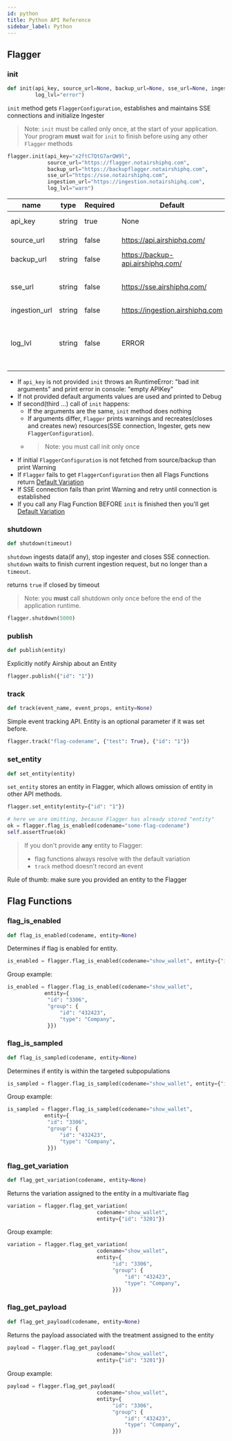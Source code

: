 ```yaml
---
id: python
title: Python API Reference
sidebar_label: Python
---
```


## Flagger
### init

```python
def init(api_key, source_url=None, backup_url=None, sse_url=None, ingestion_url=None,
         log_lvl="error")
```



`init` method gets `FlaggerConfiguration`, establishes and maintains SSE connections and initialize Ingester

> Note: `init` must be called only once, at the start of your application. 
>Your program __must__ wait for `init` to finish before using any other `Flagger` methods

```python
flagger.init(api_key="x2ftC7QtG7arQW9l",
             source_url="https://flagger.notairshiphq.com",
             backup_url="https://backupflagger.notairshiphq.com",
             sse_url="https://sse.notairshiphq.com",
             ingestion_url="https://ingestion.notairshiphq.com",
             log_lvl="warn")
```

| name            | type   | Required | Default                           | Description                                                                                             |
| --------------- | ------ | -------- | --------------------------------- | ------------------------------------------------------------------------------------------------------- |
| api_key         | string | true     | None                              | API key to an environment                                                                               |
| source_url      | string | false    | https://api.airshiphq.com/        | URL to get `FlaggerConfiguration`                                                                         |
| backup_url      | string | false    | https://backup-api.airshiphq.com/ | backup URL to get `FlaggerConfiguration`                                                                  |
| sse_url         | string | false    | https://sse.airshiphq.com/        | URL for real-time updates of `FlaggerConfiguration` via sse                                                                       |
| ingestion_url   | string | false    | https://ingestion.airshiphq.com   | URL for ingestion                                                                                       |
| log_lvl         | string | false    | ERROR                             | set up log level: ERROR, WARN, DEBUG. Debug is the most verbose level and includes all Network requests |

- If `api_key` is not provided `init` throws an RuntimeError: "bad init arguments" and print error in console: "empty APIKey"  
- If not provided default arguments values are used and printed to Debug
- If second(third …) call of `init` happens:
    - If the arguments are the same, `init` method does nothing
    - If arguments differ, `Flagger` prints warnings and recreates(closes and creates new) resources(SSE connection, 
    Ingester, gets new `FlaggerConfiguration`).
    - > Note: you must call init only once
- If initial `FlaggerConfiguration` is not fetched from source/backup than print Warning
- If `Flagger` fails to get `FlaggerConfiguration` then all Flags Functions return [Default Variation](../flagger-sdk/default-variation.md)
- If SSE connection fails than print Warning and retry until connection is established
- If you call any Flag Function BEFORE `init` is finished then you'll get [Default Variation](../flagger-sdk/default-variation.md)  


### shutdown

```python
def shutdown(timeout)
```

`shutdown` ingests data(if any), stop ingester and closes SSE connection.
`shutdown` waits to finish current ingestion request, but no longer than a `timeout`.

returns `true` if closed by timeout 

> Note: you __must__ call shutdown only once before the end of the application runtime. 

```python
flagger.shutdown(5000)
```

### publish

```python
def publish(entity)
```

Explicitly notify Airship about an Entity

```python
flagger.publish({"id": "1"})
```

### track

```python
def track(event_name, event_props, entity=None)
```

Simple event tracking API.
Entity is an optional parameter if it was set before.

```python
flagger.track("flag-codename", {"test": True}, {"id": "1"})
```

### set_entity

```python
def set_entity(entity)
```

`set_entity` stores an entity in Flagger, which allows omission of entity in other API methods. 

```python
flagger.set_entity(entity={"id": "1"})

# here we are omitting, because Flagger has already stored "entity"
ok = flagger.flag_is_enabled(codename="some-flag-codename")
self.assertTrue(ok)
```

>If you don't provide __any__ entity to Flagger:
>- flag functions always resolve with the default variation
>- `track` method doesn't record an event

Rule of thumb: make sure you provided an entity to the Flagger

## Flag Functions
### flag_is_enabled

```python
def flag_is_enabled(codename, entity=None)
```

Determines if flag is enabled for entity.

```python
is_enabled = flagger.flag_is_enabled(codename="show_wallet", entity={"id": "3201"})
```

Group example:

```python
is_enabled = flagger.flag_is_enabled(codename="show_wallet", 
            entity={
             "id": "3306",
             "group": {
                 "id": "432423",
                 "type": "Company",
             }})
```


### flag_is_sampled

```python
def flag_is_sampled(codename, entity=None)
```

Determines if entity is within the targeted subpopulations

```python
is_sampled = flagger.flag_is_sampled(codename="show_wallet", entity={"id": "3201"})
```

Group example:

```python
is_sampled = flagger.flag_is_sampled(codename="show_wallet", 
            entity={
             "id": "3306",
             "group": {
                 "id": "432423",
                 "type": "Company",
             }})
```

### flag_get_variation

```python
def flag_get_variation(codename, entity=None)
```

Returns the variation assigned to the entity in a multivariate flag

```python
variation = flagger.flag_get_variation(
                             codename="show_wallet",
                             entity={"id": "3201"})
```

Group example:

```python
variation = flagger.flag_get_variation(
                             codename="show_wallet",
                             entity={
                                  "id": "3306",
                                  "group": {
                                      "id": "432423",
                                      "type": "Company",
                                  }})
```

### flag_get_payload

```python
def flag_get_payload(codename, entity=None)
```

Returns the payload associated with the treatment assigned to the entity

```python
payload = flagger.flag_get_payload(
                             codename="show_wallet",
                             entity={"id": "3201"})
```

Group example:

```python
payload = flagger.flag_get_payload(
                             codename="show_wallet",
                             entity={
                                  "id": "3306",
                                  "group": {
                                      "id": "432423",
                                      "type": "Company",
                                  }})
```